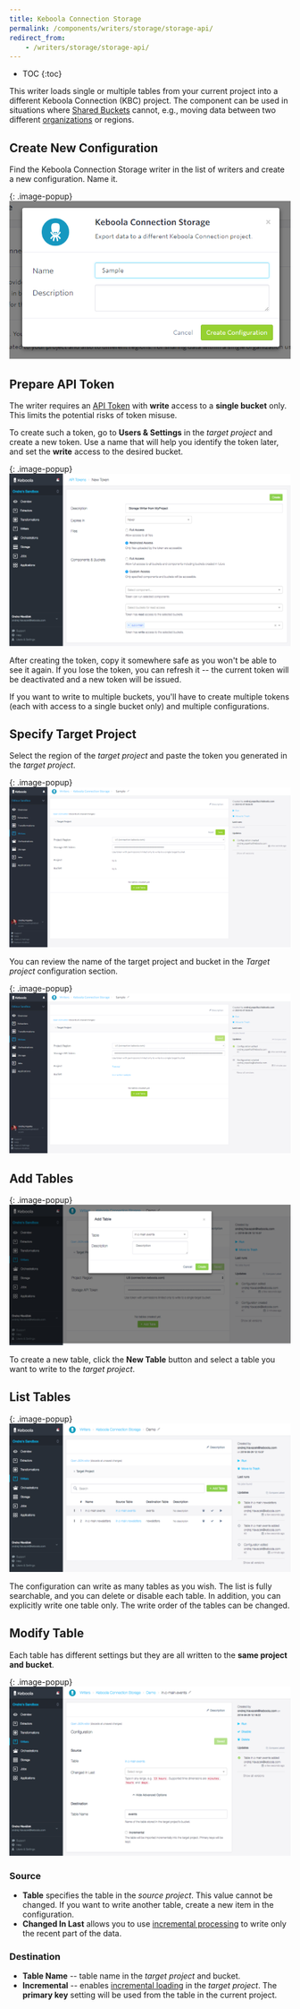 ```yaml
---
title: Keboola Connection Storage
permalink: /components/writers/storage/storage-api/
redirect_from:
    - /writers/storage/storage-api/
---
```


* TOC
{:toc}

This writer loads single or multiple tables from your current project into a different Keboola Connection (KBC) project.
The component can be used in situations where [Shared Buckets](/storage-api/buckets/sharing/)
cannot, e.g., moving data between two different [organizations](/management/organization) or regions.

## Create New Configuration
Find the Keboola Connection Storage writer in the list of writers and create a new configuration. Name it.

{: .image-popup}
![Screenshot - Create configuration](/components/writers/storage/storage-api/create-configuration.png)

## Prepare API Token
The writer requires an [API Token](/management/project/tokens/) with **write** access to a **single bucket** only. 
This limits the potential risks of token misuse.

To create such a token, go to **Users & Settings** in the *target project* and create a new token. Use a name that will
help you identify the token later, and set the **write** access to the desired bucket.

{: .image-popup}
![Screenshot - Create API Token](/components/writers/storage/storage-api/create-token.png)

After creating the token, copy it somewhere safe as you won't be able to see it again. If you lose the token,
you can refresh it -- the current token will be deactivated and a new token will be issued.

If you want to write to multiple buckets, you'll have to create multiple tokens (each with access to a single bucket only)
and multiple configurations.

## Specify Target Project
Select the region of the *target project* and paste the token you generated in the *target project*.

{: .image-popup}
![Screenshot - Target Project](/components/writers/storage/storage-api/target-project-1.png)

You can review the name of the target project and bucket in the *Target project* configuration section.

{: .image-popup}
![Screenshot - Target Project](/components/writers/storage/storage-api/target-project-2.png)

## Add Tables

{: .image-popup}
![Screenshot - Create table](/components/writers/storage/storage-api/add-tables.png)

To create a new table, click the **New Table** button and select a table you want to write to the *target project*.

## List Tables

{: .image-popup}
![Screenshot - List tables](/components/writers/storage/storage-api/list-tables.png)

The configuration can write as many tables as you wish.
The list is fully searchable, and you can delete or disable each table. In addition, you can explicitly write one table
only. The write order of the tables can be changed.

## Modify Table

Each table has different settings but they are all written to the **same project and bucket**.

{: .image-popup}
![Screenshot - List tables](/components/writers/storage/storage-api/configuration.png)

### Source
- **Table** specifies the table in the *source project*. This value cannot be changed. If you want to write another table,
create a new item in the configuration.
- **Changed In Last** allows you to use [incremental processing](/storage/tables/#incremental-processing) to write only the recent part of the data.

### Destination
- **Table Name** -- table name in the *target project* and bucket.
- **Incremental** -- enables [incremental loading](/storage/tables/#incremental-loading) in the *target project*.
The **primary key** setting will be used from the table in the current project.
